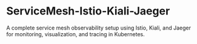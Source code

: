 # ServiceMesh-Istio-Kiali-Jaeger
A complete service mesh observability setup using Istio, Kiali, and Jaeger for monitoring, visualization, and tracing in Kubernetes.
